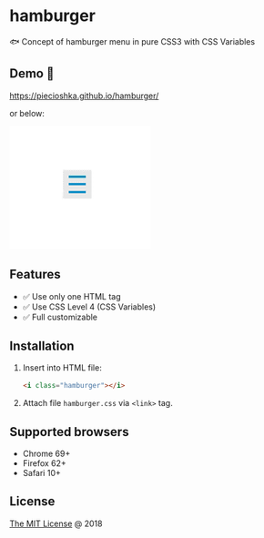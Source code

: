 # hamburger

:fish: Concept of hamburger menu in pure CSS3 with CSS Variables

## Demo 🎉

<https://piecioshka.github.io/hamburger/>

or below:

![](./demo.gif)

## Features

* :white_check_mark: Use only one HTML tag
* :white_check_mark: Use CSS Level 4 (CSS Variables)
* :white_check_mark: Full customizable

## Installation

1. Insert into HTML file:

    ```html
    <i class="hamburger"></i>
    ```

2. Attach file `hamburger.css` via `<link>` tag.

## Supported browsers

* Chrome 69+
* Firefox 62+
* Safari 10+

## License

[The MIT License](http://piecioshka.mit-license.org) @ 2018
